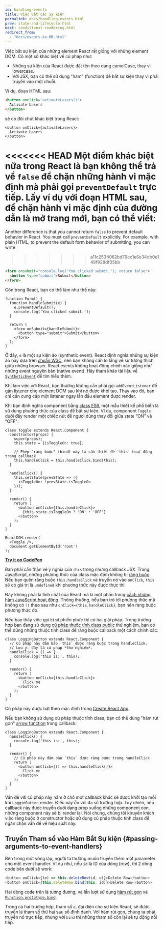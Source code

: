```yaml
---
id: handling-events
title: Việc Bắt các Sự kiện
permalink: docs/handling-events.html
prev: state-and-lifecycle.html
next: conditional-rendering.html
redirect_from:
  - "docs/events-ko-KR.html"
---
```


Việc bắt sự kiện của những element React rất giống với những element DOM. Có một số khác biệt về cú pháp như:

* Những sự kiện của React được đặt tên theo dạng camelCase, thay vì lowercase.
* Với JSX, bạn có thể sử dụng "hàm" (function) để bắt sự kiện thay vì phải truyền vào một chuỗi.

Ví dụ, đoạn HTML sau:

```html
<button onclick="activateLasers()">
  Activate Lasers
</button>
```

sẽ có đôi chút khác biệt trong React:

```js{1}
<button onClick={activateLasers}>
  Activate Lasers
</button>
```

<<<<<<< HEAD
Một điểm khác biệt nữa trong React là bạn không thể trả về `false` để chặn những hành vi mặc định mà phải gọi `preventDefault` trực tiếp. Lấy ví dụ với đoạn HTML sau, để chặn hành vi mặc định của đường dẫn là mở trang mới, bạn có thể viết:
=======
Another difference is that you cannot return `false` to prevent default behavior in React. You must call `preventDefault` explicitly. For example, with plain HTML, to prevent the default form behavior of submitting, you can write:
>>>>>>> a11c2534062bd79cc1e6e34db0e149f928df35bb

```html
<form onsubmit="console.log('You clicked submit.'); return false">
  <button type="submit">Submit</button>
</form>
```

Còn trong React, bạn có thể làm như thế này:

```js{3}
function Form() {
  function handleSubmit(e) {
    e.preventDefault();
    console.log('You clicked submit.');
  }

  return (
    <form onSubmit={handleSubmit}>
      <button type="submit">Submit</button>
    </form>
  );
}
```

Ở đây, `e` là một sự kiện ảo (synthetic event). React định nghĩa những sự kiện ảo này dựa trên [chuẩn W3C](https://www.w3.org/TR/DOM-Level-3-Events/), nên bạn không cần lo lắng về sự tương thích giữa những browser. React events không hoạt động chính xác giống như những event nguyên bản (native event). Hãy tham khảo tài liệu về [`SyntheticEvent`](/docs/events.html) để tìm hiểu thêm.

Khi làm việc với React, bạn thường không cần phải gọi `addEventListener` để gắn listener cho element DOM sau khi nó được khởi tạo. Thay vào đó, bạn chỉ cần cung cấp một listener ngay lần đầu element được render.

Khi bạn định nghĩa component bằng [class ES6](https://developer.mozilla.org/vi/docs/Web/JavaScript/Reference/Classes), một mẫu thiết kế phổ biến là sử dụng phương thức của class để bắt sự kiện. Ví dụ, component `Toggle` dưới đây render một chiếc nút để người dùng thay đổi giữa state “ON” và “OFF":

```js{6,7,10-14,18}
class Toggle extends React.Component {
  constructor(props) {
    super(props);
    this.state = {isToggleOn: true};

    // Phép "ràng buộc" (bind) này là cần thiết để `this` hoạt động trong callback
    this.handleClick = this.handleClick.bind(this);
  }

  handleClick() {
    this.setState(prevState => ({
      isToggleOn: !prevState.isToggleOn
    }));
  }

  render() {
    return (
      <button onClick={this.handleClick}>
        {this.state.isToggleOn ? 'ON' : 'OFF'}
      </button>
    );
  }
}

ReactDOM.render(
  <Toggle />,
  document.getElementById('root')
);
```

[**Try it on CodePen**](https://codepen.io/gaearon/pen/xEmzGg?editors=0010)

Bạn phải cẩn thận về ý nghĩa của `this` trong những callback JSX. Trong JavaScript, những phương thức của class mặc định không bị [ràng buộc](https://developer.mozilla.org/en/docs/Web/JavaScript/Reference/Global_objects/Function/bind). Nếu bạn quên ràng buộc `this.handleClick` và truyền nó vào `onClick`, `this` sẽ có giá trị là `undefined` khi phương thức này được thực thi.

Đây không phải là tính chất của React mà là một phần trong [cách những hàm JavaScript hoạt động](https://www.smashingmagazine.com/2014/01/understanding-javascript-function-prototype-bind/). Thông thường, nếu bạn trỏ tới phương thức mà không có `()` theo sau như `onClick={this.handleClick}`, bạn nên ràng buộc phương thức đó.

Nếu bạn thấy việc gọi `bind` phiền phức thì có hai giải pháp. Trong trường hợp bạn đang sử dụng [cú pháp thuộc tính class public](https://babeljs.io/docs/plugins/transform-class-properties/) thử nghiệm, bạn có thể dùng những thuộc tính class để ràng buộc callback một cách chính xác:

```js{2-6}
class LoggingButton extends React.Component {
  // Cú pháp này đảm bảo `this` được ràng buộc trong handleClick.
  // Lưu ý: đây là cú pháp *thử nghiệm*.
  handleClick = () => {
    console.log('this is:', this);
  }

  render() {
    return (
      <button onClick={this.handleClick}>
        Click me
      </button>
    );
  }
}
```

Cú pháp này được bật theo mặc định trong [Create React App](https://github.com/facebookincubator/create-react-app).

Nếu bạn không sử dụng cú pháp thuộc tính class, bạn có thể dùng "hàm rút gọn" [arrow function](https://developer.mozilla.org/vi/docs/Web/JavaScript/Reference/Functions/Arrow_functions) trong callback:

```js{7-9}
class LoggingButton extends React.Component {
  handleClick() {
    console.log('this is:', this);
  }

  render() {
    // Cú pháp này đảm bảo `this` được ràng buộc trong handleClick
    return (
      <button onClick={() => this.handleClick()}>
        Click me
      </button>
    );
  }
}
```

Vấn đề với cú pháp này nằm ở chỗ một callback khác sẽ được khởi tạo mỗi khi `LogginButton` render. Điều này ổn với đa số trường hợp. Tuy nhiên, nếu callback này được truyền duới dạng prop xuống những component con, những component này sẽ bị render lại. Nói chung, chúng tôi khuyến khích việc ràng buộc ở constructor hoặc sử dụng cú pháp thuộc tính class để ngăn chặn vấn đề về hiệu suất này.

## Truyền Tham số vào Hàm Bắt Sự kiện {#passing-arguments-to-event-handlers}

Bên trong một vòng lặp, người ta thường muốn truyền thêm một parameter cho một event handler. Ví dụ như, nếu `id` là ID của dòng (row), thì 2 dòng code bên dưới sẽ work:

```js
<button onClick={(e) => this.deleteRow(id, e)}>Delete Row</button>
<button onClick={this.deleteRow.bind(this, id)}>Delete Row</button>
```

Hai dòng code trên là tương đương, và lần lượt sử dụng [hàm rút gọn](https://developer.mozilla.org/vi/docs/Web/JavaScript/Reference/Functions/Arrow_functions) và [`Function.prototype.bind`](https://developer.mozilla.org/en-US/docs/Web/JavaScript/Reference/Global_objects/Function/bind).

Trong cả hai trường hợp, tham số `e`, đại diện cho sự kiện React, sẽ được truyền là tham số thứ hai sau số định danh. Với hàm rút gọn, chúng ta phải truyền nó trực tiếp, nhưng với `bind` thì những tham số còn lại sẽ tự động nối tiếp.
